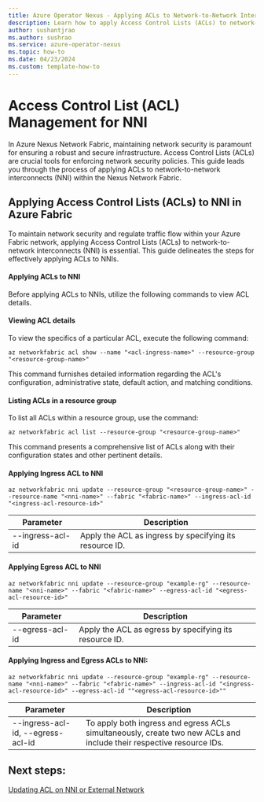 ```yaml
---
title: Azure Operator Nexus - Applying ACLs to Network-to-Network Interconnects (NNI)
description: Learn how to apply Access Control Lists (ACLs) to network-to-network interconnects (NNI) within Azure Nexus Network Fabric.
author: sushantjrao
ms.author: sushrao
ms.service: azure-operator-nexus
ms.topic: how-to
ms.date: 04/23/2024
ms.custom: template-how-to
---
```


# Access Control List (ACL) Management for NNI

In Azure Nexus Network Fabric, maintaining network security is paramount for ensuring a robust and secure infrastructure. Access Control Lists (ACLs) are crucial tools for enforcing network security policies. This guide leads you through the process of applying ACLs to network-to-network interconnects (NNI) within the Nexus Network Fabric.

## Applying Access Control Lists (ACLs) to NNI in Azure Fabric

To maintain network security and regulate traffic flow within your Azure Fabric network, applying Access Control Lists (ACLs) to network-to-network interconnects (NNI) is essential. This guide delineates the steps for effectively applying ACLs to NNIs.

#### Applying ACLs to NNI

Before applying ACLs to NNIs, utilize the following commands to view ACL details.

#### Viewing ACL details

To view the specifics of a particular ACL, execute the following command:

```azurecli
az networkfabric acl show --name "<acl-ingress-name>" --resource-group "<resource-group-name>"
```

This command furnishes detailed information regarding the ACL's configuration, administrative state, default action, and matching conditions.

#### Listing ACLs in a resource group

To list all ACLs within a resource group, use the command:

```azurecli
az networkfabric acl list --resource-group "<resource-group-name>"
```

This command presents a comprehensive list of ACLs along with their configuration states and other pertinent details.

#### Applying Ingress ACL to NNI

```azurecli
az networkfabric nni update --resource-group "<resource-group-name>" --resource-name "<nni-name>" --fabric "<fabric-name>" --ingress-acl-id "<ingress-acl-resource-id>"
```

| Parameter         | Description                                      |
|-------------------|--------------------------------------------------|
| --ingress-acl-id | Apply the ACL as ingress by specifying its resource ID.  |

#### Applying Egress ACL to NNI

```azurecli
az networkfabric nni update --resource-group "example-rg" --resource-name "<nni-name>" --fabric "<fabric-name>" --egress-acl-id "<egress-acl-resource-id>"
```

| Parameter        | Description                                    |
|------------------|------------------------------------------------|
| --egress-acl-id | Apply the ACL as egress by specifying its resource ID. |

#### Applying Ingress and Egress ACLs to NNI:

```azurecli
az networkfabric nni update --resource-group "example-rg" --resource-name "<nni-name>" --fabric "<fabric-name>" --ingress-acl-id "<ingress-acl-resource-id>" --egress-acl-id ""<egress-acl-resource-id>""
```

| Parameter         | Description                                                                                                    |
|-------------------|----------------------------------------------------------------------------------------------------------------|
| --ingress-acl-id, --egress-acl-id | To apply both ingress and egress ACLs simultaneously, create two new ACLs and include their respective resource IDs. |


## Next steps:

[Updating ACL on NNI or External Network](howto-update-access-control-list-for-network-to-network-interconnects.md)